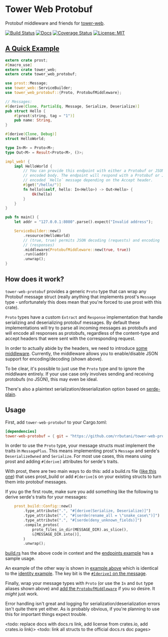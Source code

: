 # Tower Web Protobuf

Protobuf middleware and friends for [tower-web](https://github.com/carllerche/tower-web).

[![Build Status](https://travis-ci.com/rrbutani/tower-web-protobuf.svg?branch=main)](https://travis-ci.com/rrbutani/tower-web-protobuf)
[![Docs](https://img.shields.io/badge/docs-v0.1.0-blue.svg)](https://rrbutani.github.io/tower-web-protobuf/tower-web-protobuf/)
[![Coverage Status](https://coveralls.io/repos/github/rrbutani/tower-web-protobuf/badge.svg?branch=main)](https://coveralls.io/github/rrbutani/tower-web-protobuf?branch=main)
[![License: MIT](https://img.shields.io/badge/License-MIT-blue.svg)](https://opensource.org/licenses/MIT)

## [A Quick Example](examples/identity.rs)
```rust
extern crate prost;
#[macro_use]
extern crate tower_web;
extern crate tower_web_protobuf;

use prost::Message;
use tower_web::ServiceBuilder;
use tower_web_protobuf::{Proto, ProtobufMiddleware};

// Messages:
#[derive(Clone, PartialEq, Message, Serialize, Deserialize)]
pub struct Hello {
    #[prost(string, tag = "1")]
    pub name: String,
}

#[derive(Clone, Debug)]
struct HelloWorld;

type In<M> = Proto<M>;
type Out<M> = Result<Proto<M>, ()>;

impl_web! {
    impl HelloWorld {
        // You can provide this endpoint with either a Protobuf or JSON
        // encoded body. The endpoint will respond with a Protobuf or JSON
        // encoded `Hello` message depending on the Accept header.
        #[get("/hello/")]
        fn hello(&self, hello: In<Hello>) -> Out<Hello> {
            Ok(hello)
        }
    }
}

pub fn main() {
    let addr = "127.0.0.1:8080".parse().expect("Invalid address");

    ServiceBuilder::new()
        .resource(HelloWorld)
        // (true, true) permits JSON decoding (requests) and encoding
        // (responses)
        .middleware(ProtobufMiddleware::new(true, true))
        .run(&addr)
        .unwrap();
}
```

## How does it work?
`tower-web-protobuf` provides a generic `Proto` type that can wrap any Protobuf message struct (really anything that implements prost's `Message` type - unfortunately this does mean that you're forced to use prost with this crate).

`Proto` types have a custom `Extract` and `Response` implementation that handle serializing and deserializing protobuf messages. By default these implementations will try to parse all incoming messages as protobufs and will encode all responses as protobufs, regardless of the content-type and accept headers that were sent with the corresponding request.

In order to actually abide by the headers, we need to introduce [some middleware](src/middlware/protobuf/middleware.rs). Currently, the middleware allows you to enable/disable JSON support for encoding/decoding (shown above).

To be clear, it's possible to just use the `Proto` type and to ignore the middlware entirely. If your use case only involves sending and receiving protobufs (no JSON), this may even be ideal.

There's also a plaintext serialization/deserialization option based on [serde-plain](https://github.com/mitsuhiko/serde-plain).

## Usage
First, add `tower-web-protobuf` to your Cargo.toml:
```toml
[dependencies]
tower-web-protobuf = { git = "https://github.com/rrbutani/tower-web-protobuf" }
```

In order to use the `Proto` type, your message structs must implement the traits in `MessagePlus`. This means implementing prost's `Message` and serde's `DeserializeOwned` and `Serialize`. For most use cases, this means using prost and adding `#[derive]` attributes for serde's traits.

With prost, there are two main ways to do this: add a build.rs file ([like this one](build.rs)) that uses prost_build or add `#[derive]`s on your existing structs to turn them into protobuf messages.

If you go the first route, make sure you add something like the following to derive serde's traits for your messages:
```rust
    prost_build::Config::new()
        .type_attribute(".", "#[derive(Serialize, Deserialize)]")
        .type_attribute(".", "#[serde(rename_all = \"snake_case\")]")
        .type_attribute(".", "#[serde(deny_unknown_fields)]")
        .compile_protos(
            proto_files_in_dir(MESSAGE_DIR).as_slice(),
            &[MESSAGE_DIR.into()],
        )
        .unwrap();
```

[build.rs](build.rs) has the above code in context and the [endpoints example](examples/endpoints.rs) has a sample usage.

An example of the other way is shown in [example above](#A-Quick-Example) which is identical to the [identity example](examples/identity.rs). The key bit is the [`#[derive]` on the message](examples/identity.rs#L11).

Finally, wrap your message types with `Proto` (or use the `In` and `Out` type aliases shown above) and [add the `ProtobufMiddleware`](examples/identity.rs#L42) if you so desire. It _might_ just work.

Error handling isn't great and logging for serialization/deserialization errors isn't quite there yet either. As is probably obvious, if you're planning to use this for important things expect trouble.

<todo: replace docs with docs.rs link, add license from crates.io, add crates.io link)>
<todo: link all structs to the official docs.rs doc pages>
